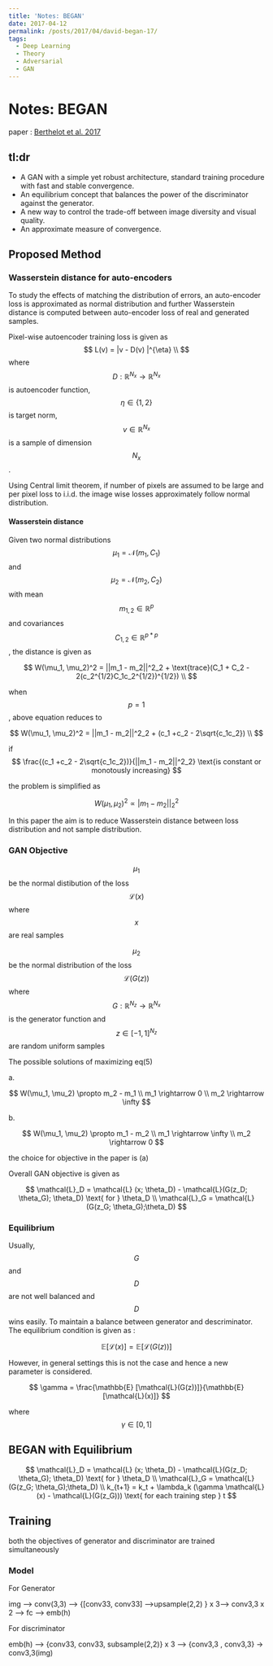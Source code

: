 ```yaml
---
title: 'Notes: BEGAN'
date: 2017-04-12
permalink: /posts/2017/04/david-began-17/
tags:
  - Deep Learning
  - Theory
  - Adversarial
  - GAN
---
```

 
# Notes: BEGAN
paper : [Berthelot et al. 2017](https://arxiv.org/abs/1703.10717)

## tl:dr

- A GAN with a simple yet robust architecture, standard training procedure with fast and stable convergence.
- An equilibrium concept that balances the power of the discriminator against the generator.
- A new way to control the trade-off between image diversity and visual quality.
- An approximate measure of convergence.



## Proposed Method 



### Wasserstein distance for auto-encoders

To study the effects of matching the distribution of errors, an auto-encoder loss is approximated as normal distribution and further Wasserstein distance is computed between auto-encoder loss of real and generated samples. 

Pixel-wise autoencoder training loss is given as 
$$
L(v) = |v - D(v) |^{\eta} \\
$$
where $$D: \mathbb{R} ^{N_x} \rightarrow \mathbb{R}^{N_x}$$ is autoencoder function, $$\eta \in \{1,2\}$$ is target norm, $$v \in \mathbb{R}^{N_x}$$ is a sample of dimension $$N_x$$ .

Using Central limit theorem,  if number of pixels are assumed to be large and per pixel loss to i.i.d. the image wise losses approximately follow  normal distribution. 

#### Wasserstein distance 

Given two normal distributions $$\mu_1  = \mathcal{N}(m_1, C_1)$$ and $$\mu_2  = \mathcal{N}(m_2, C_2) $$ with mean $$m_{1,2} \in \mathbb{R}^p$$ and covariances $$C_{1,2} \in \mathbb{R}^{p*p}$$ , the distance is given as 

$$
W(\mu_1, \mu_2)^2 = ||m_1 - m_2||^2_2 + \text{trace}(C_1 + C_2  - 2(c_2^{1/2}C_1c_2^{1/2})^{1/2}) \\
$$

when $$p=1$$ , above equation reduces to 

$$
W(\mu_1, \mu_2)^2 = ||m_1 - m_2||^2_2 + (c_1 +c_2 - 2\sqrt{c_1c_2}) \\
$$

if 
$$ 
\frac{(c_1 +c_2 - 2\sqrt{c_1c_2})}{||m_1 - m_2||^2_2} \text{is constant or monotously increasing} 
$$

the problem is simplified as 

$$
W(\mu_1, \mu_2)^2 \propto |m_1 - m_2||^2_2
$$

In this paper the aim is to reduce Wasserstein distance between loss distribution and not sample distribution.

### GAN Objective

$$\mu_1$$ be the normal distibution of the loss $$\mathcal{L}(x)$$ where $$x$$ are real samples 

$$\mu_2$$ be the normal distribution of the loss $$\mathcal{L}(G(z))$$ where $$G : \mathbb{R}^{N_z} \rightarrow \mathbb{R}^{N_x}$$ is the generator function and $$z \in [-1, 1]^{N_z}$$ are random uniform samples 

 The possible solutions of maximizing eq(5)

a.

$$
W(\mu_1, \mu_2) \propto m_2 - m_1 \\
m_1 \rightarrow 0 \\
m_2 \rightarrow \infty
$$

b.

$$
W(\mu_1, \mu_2) \propto m_1 - m_2 \\
m_1 \rightarrow \infty \\
m_2 \rightarrow 0
$$

the choice for objective in the paper is (a) 

Overall GAN objective is given as 

$$
\mathcal{L}_D = \mathcal{L} (x; \theta_D) - \mathcal{L}(G(z_D; \theta_G); \theta_D) \text{   for } \theta_D \\
\mathcal{L}_G = \mathcal{L}(G(z_G; \theta_G);\theta_D)
$$

### Equilibrium

Usually, $$G$$ and $$D$$ are not well balanced and $$D$$ wins easily.  To maintain a balance between generator and descriminator. The equilibrium condition is given as :

$$
\mathbb{E} [\mathcal{L}(x)]  = \mathbb{E} [\mathcal{L}(G(z))]
$$

However, in general settings this is not the case and hence a new parameter is considered. 

$$
\gamma = \frac{\mathbb{E} [\mathcal{L}(G(z))]}{\mathbb{E} [\mathcal{L}(x)]}
$$

where $$\gamma \in [0,1]$$

## BEGAN with Equilibrium

$$
\mathcal{L}_D = \mathcal{L} (x; \theta_D) - \mathcal{L}(G(z_D; \theta_G); \theta_D) \text{   for } \theta_D \\
\mathcal{L}_G = \mathcal{L}(G(z_G; \theta_G);\theta_D) \\
k_{t+1} = k_t + \lambda_k (\gamma \mathcal{L}(x) - \mathcal{L}(G(z_G))) \text{  for each training step } t
$$

## Training

both the objectives of generator and discriminator are trained simultaneously 



### Model 

For Generator 

img —> conv(3,3) —> {[conv33, conv33] —>upsample(2,2) } x 3—> conv3,3 x 2 —> fc  —> emb(h)



For discriminator 

emb(h) —> {conv33, conv33, subsample(2,2)} x 3 —> {conv3,3 , conv3,3} -> conv3,3(img)

